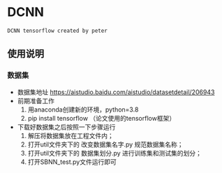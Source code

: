 # DCNN
    DCNN tensorflow created by peter
    
## 使用说明
### 数据集
- 数据集地址
    https://aistudio.baidu.com/aistudio/datasetdetail/206943
- 前期准备工作
    1. 用anaconda创建新的环境，python=3.8
    2. pip install tensorflow （论文使用的tensorflow框架）
- 下载好数据集之后按照一下步骤运行
  1. 解压将数据集放在工程文件内；
  2. 打开util文件夹下的 改变数据集名字.py 规范数据集名称；
  3. 打开util文件夹下的 数据集划分.py 进行训练集和测试集的划分；
  4. 打开SBNN_test.py文件运行即可
    
